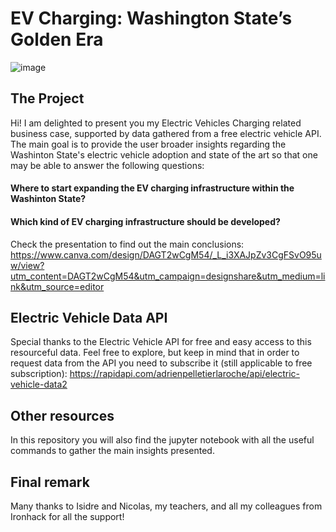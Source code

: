 # EV Charging: Washington State’s Golden Era
![image](https://github.com/user-attachments/assets/d8599e72-0b2f-4551-ac06-26ba74768c05)

## The Project
Hi! I am delighted to present you my Electric Vehicles Charging related business case, supported by data gathered from a free electric vehicle API.
The main goal is to provide the user broader insights regarding the Washinton State's electric vehicle adoption and state of the art so that one may be able to answer the following questions:
  #### Where to start expanding the EV charging infrastructure within the Washinton State?
  #### Which kind of EV charging infrastructure should be developed?
Check the presentation to find out the main conclusions: https://www.canva.com/design/DAGT2wCgM54/_L_i3XAJpZv3CgFSvO95uw/view?utm_content=DAGT2wCgM54&utm_campaign=designshare&utm_medium=link&utm_source=editor

## Electric Vehicle Data API 
Special thanks to the Electric Vehicle API for free and easy access to this resourceful data.
Feel free to explore, but keep in mind that in order to request data from the API you need to subscribe it (still applicable to free subscription): https://rapidapi.com/adrienpelletierlaroche/api/electric-vehicle-data2 

## Other resources
In this repository you will also find the jupyter notebook with all the useful commands to gather the main insights presented.

## Final remark
Many thanks to Isidre and Nicolas, my teachers, and all my colleagues from Ironhack for all the support!
